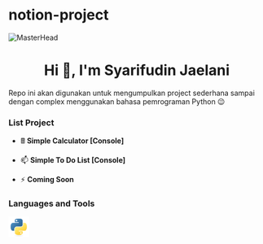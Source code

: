 # notion-project
![MasterHead](https://media.geeksforgeeks.org/wp-content/uploads/20201123152927/PythonProjects11.png)

<h1 align="center">Hi 👋, I'm Syarifudin Jaelani</h1>

<p>Repo ini akan digunakan untuk mengumpulkan project sederhana sampai dengan complex menggunakan bahasa pemrograman Python 😉</p>

<h3>List Project</h3>

- 🖩 **Simple Calculator [Console]**

- 📫 **Simple To Do List [Console]**

- ⚡ **Coming Soon**

<h3>Languages and Tools</h3>

<p align="left">
<a href="https://www.python.org" target="_blank" rel="noreferrer"> <img src="https://raw.githubusercontent.com/devicons/devicon/master/icons/python/python-original.svg" alt="python" width="40" height="40"/> </a> 
</p>
